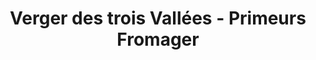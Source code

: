 ---
title: "Verger des trois Vallées - Primeurs Fromager"
url: /saint-cheron/verger-des-trois-vallees-primeurs-fromager/
shop: commodité
---